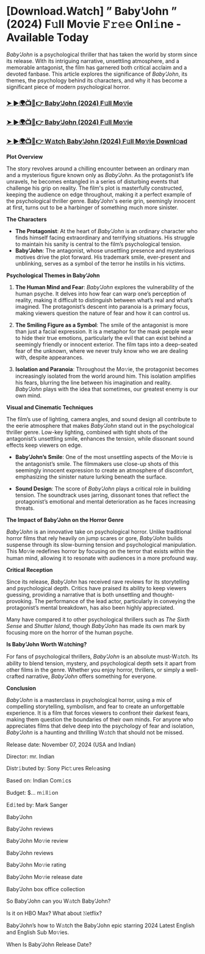 # [Download.Watch] ” Baby'John ” (2024) F𝚞ll Mo𝚟ie 𝙵𝚛𝚎𝚎 Onl𝚒ne - Available Today

*Baby'John* is a psychological thriller that has taken the world by storm since its release. With its intriguing narrative, unsettling atmosphere, and a memorable antagonist, the film has garnered both critical acclaim and a devoted fanbase. This article explores the significance of *Baby'John*, its themes, the psychology behind its characters, and why it has become a significant piece of modern psychological horror.

<h3><a href="https://t.co/btGf8tPypy">➤ ►🌍📺📱👉 Baby'John (2024) F𝚞ll Mo𝚟ie</a></h3>

<h3><a href="https://t.co/btGf8tPypy">➤ ►🌍📺📱👉 Baby'John (2024) F𝚞ll Mo𝚟ie</a></h3>

<h3><a href="https://t.co/btGf8tPypy">➤ ►🌍📺📱👉 W𝚊tch Baby'John (2024) F𝚞ll Mo𝚟ie Downl𝚘ad</a></h3>

**Plot Overview**

The story revolves around a chilling encounter between an ordinary man and a mysterious figure known only as *Baby'John*. As the protagonist’s life unravels, he becomes entangled in a series of disturbing events that challenge his grip on reality. The film's plot is masterfully constructed, keeping the audience on edge throughout, making it a perfect example of the psychological thriller genre. Baby'John's eerie grin, seemingly innocent at first, turns out to be a harbinger of something much more sinister.

**The Characters**

- **The Protagonist**: At the heart of *Baby'John* is an ordinary character who finds himself facing extraordinary and terrifying situations. His struggle to maintain his sanity is central to the film’s psychological tension.
- **Baby'John**: The antagonist, whose unsettling presence and mysterious motives drive the plot forward. His trademark smile, ever-present and unblinking, serves as a symbol of the terror he instills in his victims.

**Psychological Themes in Baby'John**

1. **The Human Mind and Fear**: *Baby'John* explores the vulnerability of the human psyche. It delves into how fear can warp one’s perception of reality, making it difficult to distinguish between what’s real and what’s imagined. The protagonist’s descent into paranoia is a primary focus, making viewers question the nature of fear and how it can control us.

2. **The Smiling Figure as a Symbol**: The smile of the antagonist is more than just a facial expression. It is a metaphor for the mask people wear to hide their true emotions, particularly the evil that can exist behind a seemingly friendly or innocent exterior. The film taps into a deep-seated fear of the unknown, where we never truly know who we are dealing with, despite appearances.

3. **Isolation and Paranoia**: Throughout the Mo𝚟ie, the protagonist becomes increasingly isolated from the world around him. This isolation amplifies his fears, blurring the line between his imagination and reality. *Baby'John* plays with the idea that sometimes, our greatest enemy is our own mind.

**Visual and Cinematic Techniques**

The film’s use of lighting, camera angles, and sound design all contribute to the eerie atmosphere that makes *Baby'John* stand out in the psychological thriller genre. Low-key lighting, combined with tight shots of the antagonist’s unsettling smile, enhances the tension, while dissonant sound effects keep viewers on edge.

- **Baby'John’s Smile**: One of the most unsettling aspects of the Mo𝚟ie is the antagonist’s smile. The filmmakers use close-up shots of this seemingly innocent expression to create an atmosphere of discomfort, emphasizing the sinister nature lurking beneath the surface.

- **Sound Design**: The score of *Baby'John* plays a critical role in building tension. The soundtrack uses jarring, dissonant tones that reflect the protagonist’s emotional and mental deterioration as he faces increasing threats.

**The Impact of Baby'John on the Horror Genre**

*Baby'John* is an innovative take on psychological horror. Unlike traditional horror films that rely heavily on jump scares or gore, *Baby'John* builds suspense through its slow-burning tension and psychological manipulation. This Mo𝚟ie redefines horror by focusing on the terror that exists within the human mind, allowing it to resonate with audiences in a more profound way.

**Critical Reception**

Since its release, *Baby'John* has received rave reviews for its storytelling and psychological depth. Critics have praised its ability to keep viewers guessing, providing a narrative that is both unsettling and thought-provoking. The performance of the lead actor, particularly in conveying the protagonist’s mental breakdown, has also been highly appreciated. 

Many have compared it to other psychological thrillers such as *The Sixth Sense* and *Shutter Island*, though *Baby'John* has made its own mark by focusing more on the horror of the human psyche.

**Is Baby'John Worth W𝚊tching?**

For fans of psychological thrillers, *Baby'John* is an absolute must-W𝚊tch. Its ability to blend tension, mystery, and psychological depth sets it apart from other films in the genre. Whether you enjoy horror, thrillers, or simply a well-crafted narrative, *Baby'John* offers something for everyone. 

**Conclusion**

*Baby'John* is a masterclass in psychological horror, using a mix of compelling storytelling, symbolism, and fear to create an unforgettable experience. It is a film that forces viewers to confront their darkest fears, making them question the boundaries of their own minds. For anyone who appreciates films that delve deep into the psychology of fear and isolation, *Baby'John* is a haunting and thrilling W𝚊tch that should not be missed.

Release date: November 07, 2024 (USA and Indian)

Director: mr. Indian

Distr𝚒buted by: Sony Pic𝚝ures Rel𝚎asing

Based on: Indian Com𝚒cs

Budget: $... m𝚒ll𝚒on

Ed𝚒ted by: Mark Sanger

Baby'John

Baby'John reviews

Baby'John Mo𝚟ie review

Baby'John reviews

Baby'John Mo𝚟ie rating

Baby'John Mo𝚟ie release date

Baby'John box office collection

So Baby'John can you W𝚊tch Baby'John?

Is it on HBO Max? What about 𝙽etflix?

Baby'John’s how to W𝚊tch the Baby'John epic starring 2024 Latest English and English Sub Mo𝚟ies.

When Is Baby'John Release Date?
